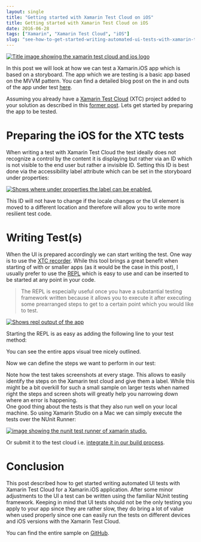 ```yaml
---
layout: single
title: "Getting started with Xamarin Test Cloud on iOS"
title: Getting started with Xamarin Test Cloud on iOS
date: 2016-06-28
tags: ["Xamarin", "Xamarin Test Cloud", "iOS"]
slug: "see-how-to-get-started-writing-automated-ui-tests-with-xamarin-test-cloud-for-a-xamarinios-application"
---
```


[![Title image showing the xamarin test cloud and ios logo](https://mallibone.com/posts/files/4a15711b-9132-4a93-875b-dee32156e646.png "Title image showing the xamarin test cloud and ios logo")](https://mallibone.com/posts/files/ff4ad80e-69b1-40fa-9cb5-bcd13faab9ef.png)
 
In this post we will look at how we can test a Xamarin.iOS app which is based on a storyboard. The app which we are testing is a basic app based on the MVVM pattern. You can find a detailed blog post on the in and outs of the app under test [here](https://mallibone.com/post/mvvm-light-bindings-under-xamarin.ios "Link to MVVM Light blog post describing the app").
 
Assuming you already have a [Xamarin Test Cloud](https://www.xamarin.com/test-cloud "The Xamarin Testcloud website") (XTC) project added to your solution as described in this [former post](https://mallibone.com/post/write-your-first-xamarin-test-cloud-tests-for-xamarinforms "Link to blog post on getting started with Xamarin Test Cloud"). Lets get started by preparing the app to be tested.
 
# Preparing the iOS for the XTC tests
 
When writing a test with Xamarin Test Cloud the test ideally does not recognize a control by the content it is displaying but rather via an ID which is not visible to the end user but rather a invisible ID. Setting this ID is best done via the accessibility label attribute which can be set in the storyboard under properties:
 
[![Shows where under properties the label can be enabled.](https://mallibone.com/posts/files/d5a2a437-2838-4570-8cde-5a86286a98d4.png "Shows where under properties the label can be enabled.")](https://mallibone.com/posts/files/747c4ceb-d28c-41bc-b6eb-9751f4568d00.png)
 
This ID will not have to change if the locale changes or the UI element is moved to a different location and therefore will allow you to write more resilient test code.
 
# Writing Test(s)
 
When the UI is prepared accordingly we can start writing the test. One way is to use the [XTC recorder](https://www.xamarin.com/test-cloud/recorder "Link to official Xamarin Test Cloud recorder website"). While this tool brings a great benefit when starting of with or smaller apps (as it would be the case in this post), I usually prefer to use the [REPL](https://en.wikipedia.org/wiki/Read%E2%80%93eval%E2%80%93print_loop "Wikipedia site over Read-eval-print loop (REPL)") which is easy to use and can be inserted to be started at any point in your code.
 

> The REPL is especially useful once you have a substantial testing framework written because it allows you to execute it after executing some prearranged steps to get to a certain point which you would like to test.

 
[![Shows repl output of the app](https://mallibone.com/posts/files/5cb6c85d-d0e8-4da8-812a-64e8520cf47d.png "Shows repl output of the app")](https://mallibone.com/posts/files/d122d8c7-ed99-49f5-a2a3-0b153eb20676.png)
 
Starting the REPL is as easy as adding the following line to your test method:
 
<script src="https://gist.github.com/mallibone/b21e9816b0051fc079235e317fc57af0.js"></script>
 
You can see the entire apps visual tree nicely outlined.
 
Now we can define the steps we want to perform in our test:
 
<script src="https://gist.github.com/mallibone/087161f91e644874b92e5bb94bfcd626.js"></script>
 
Note how the test takes screenshots at every stage. This allows to easily identify the steps on the Xamarin test cloud and give them a label. While this might be a bit overkill for such a small sample on larger tests when named right the steps and screen shots will greatly help you narrowing down where an error is happening.  
One good thing about the tests is that they also run well on your local machine. So using Xamarin Studio on a Mac we can simply execute the tests over the NUnit Runner:
 
[![image showing the nunit test runner of xamarin studio.](https://mallibone.com/posts/files/a75c56b7-4f47-4835-ac7a-ade95651715d.png "image showing the nunit test runner of xamarin studio.")](https://mallibone.com/posts/files/42cc6a70-7b65-457c-b779-841d6b8addf2.png)
 
Or submit it to the test cloud i.e. [integrate it in our build process](https://mallibone.com/post/see-how-to-run-xamarin-test-cloud-runs-from-the-command-line "Blog post describing how to execute tests from within a script").
 
# Conclusion
 
This post described how to get started writing automated UI tests with Xamarin Test Cloud for a Xamarin.iOS application. After some minor adjustments to the UI a test can be written using the familiar NUnit testing framework. Keeping in mind that UI tests should not be the only testing you apply to your app since they are rather slow, they do bring a lot of value when used properly since one can easily run the tests on different devices and iOS versions with the Xamarin Test Cloud.
 
You can find the entire sample on [GitHub](https://github.com/mallibone/Xtc101 "Link to entire source code hosted on GitHub- HTH").
